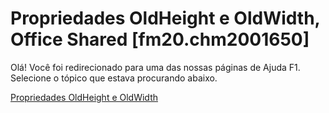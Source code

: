 
# Propriedades OldHeight e OldWidth, Office Shared [fm20.chm2001650]

Olá! Você foi redirecionado para uma das nossas páginas de Ajuda F1. Selecione o tópico que estava procurando abaixo.

[Propriedades OldHeight e OldWidth](http://msdn.microsoft.com/library/cd2c0dfb-85f3-2381-128b-4d964829e7b0%28Office.15%29.aspx)
